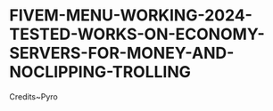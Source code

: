 # FIVEM-MENU-WORKING-2024-TESTED-WORKS-ON-ECONOMY-SERVERS-FOR-MONEY-AND-NOCLIPPING-TROLLING
Credits~Pyro
